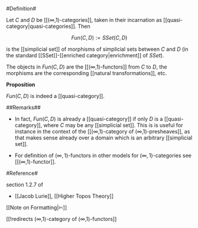 

#Definition#

Let $C$ and $D$ be [[(∞,1)-categories]], taken in their incarnation as [[quasi-category|quasi-categories]]. Then

$$
  Fun(C,D) := SSet(C,D)
$$

is the [[simplicial set]] of morphisms of simplicial sets between $C$ and $D$ (in the standard [[SSet]]-[[enriched category|enrichment]] of $SSet$).

The objects in $Fun(C,D)$ are the [[(∞,1)-functors]] from $C$ to $D$, the morphisms are the corresponding [[natural transformations]], etc.

**Proposition**

$Fun(C,D)$ is indeed a [[quasi-category]].

##Remarks##

* In fact, $Fun(C,D)$ is already a [[quasi-category]] if only $D$ is a [[quasi-category]], where $C$ may be any [[simplicial set]]. This is is useful for instance in the context of the [[(∞,1)-category of (∞,1)-presheaves]], as that makes sense already over a domain which is an arbitrary [[simplicial set]].

* For definition of $(\infty,1)$-functors in other models for $(\infty,1)$-categories see [[(∞,1)-functor]].

#Reference#

section 1.2.7 of

* [[Jacob Lurie]], [[Higher Topos Theory]]

[[Note on Formatting|✄]]

[[!redirects (∞,1)-category of (∞,1)-functors]]